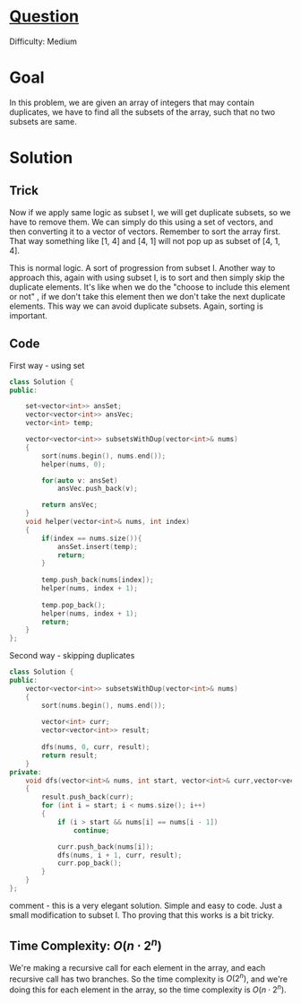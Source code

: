 # [Question](https://leetcode.com/problems/subsets-ii/)
Difficulty: Medium
# Goal
In this problem, we are given an array of integers that may contain duplicates, we have to find all the subsets of the array, such that no two subsets are same.
# Solution
## Trick
Now if we apply same logic as subset I, we will get duplicate subsets, so we have to remove them. We can simply do this using a set of vectors, and then converting it to a vector of vectors. Remember to sort the array first. That way something like [1, 4] and [4, 1] will not pop up as subset of [4, 1, 4].

This is normal logic. A sort of progression from subset I. Another way to approach this, again with using subset I, is to sort and then simply skip the duplicate elements. It's like when we do the "choose to include this element or not" , if we don't take this element then we don't take the next duplicate elements. This way we can avoid duplicate subsets. Again, sorting is important. 
## Code
First way - using set
```cpp
class Solution {
public:

    set<vector<int>> ansSet;
    vector<vector<int>> ansVec;
    vector<int> temp;

    vector<vector<int>> subsetsWithDup(vector<int>& nums) 
    {
        sort(nums.begin(), nums.end());
        helper(nums, 0);

        for(auto v: ansSet)
            ansVec.push_back(v);

        return ansVec;
    }
    void helper(vector<int>& nums, int index)
    {
        if(index == nums.size()){
            ansSet.insert(temp);
            return;
        }
        
        temp.push_back(nums[index]);
        helper(nums, index + 1);
        
        temp.pop_back();        
        helper(nums, index + 1);
        return;
    }
};
```

Second way - skipping duplicates
```cpp
class Solution {
public:
    vector<vector<int>> subsetsWithDup(vector<int>& nums) 
    {
        sort(nums.begin(), nums.end());
        
        vector<int> curr;
        vector<vector<int>> result;
        
        dfs(nums, 0, curr, result);
        return result;
    }
private:
    void dfs(vector<int>& nums, int start, vector<int>& curr,vector<vector<int>>& result) 
    {
        result.push_back(curr);
        for (int i = start; i < nums.size(); i++)
        {
            if (i > start && nums[i] == nums[i - 1])
                continue;

            curr.push_back(nums[i]);
            dfs(nums, i + 1, curr, result);
            curr.pop_back();
        }
    }
};
```
comment - this is a very elegant solution. Simple and easy to code. Just a small modification to subset I. Tho proving that this works is a bit tricky.
## Time Complexity: $O(n\cdot 2^n)$
We're making a recursive call for each element in the array, and each recursive call has two branches. So the time complexity is $O(2^n)$, and we're doing this for each element in the array, so the time complexity is $O(n\cdot 2^n)$.